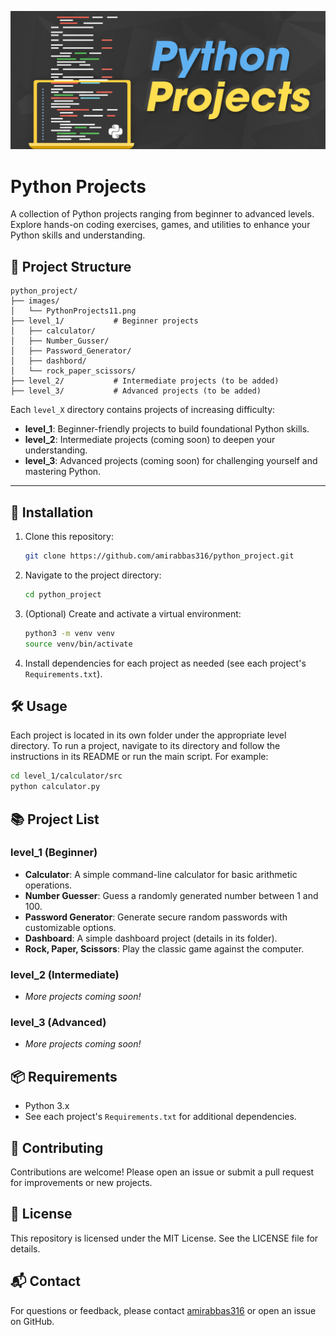 ![image](/images/PythonProjects11.png)


# Python Projects   

A collection of Python projects ranging from beginner to advanced levels. Explore hands-on coding exercises, games, and utilities to enhance your Python skills and understanding.


## 📁 Project Structure

```
python_project/
├── images/
│   └── PythonProjects11.png
├── level_1/           # Beginner projects
│   ├── calculator/
│   ├── Number_Gusser/
│   ├── Password_Generator/
│   ├── dashbord/
│   └── rock_paper_scissors/
├── level_2/           # Intermediate projects (to be added)
├── level_3/           # Advanced projects (to be added)
```

Each `level_X` directory contains projects of increasing difficulty:
- **level_1**: Beginner-friendly projects to build foundational Python skills.
- **level_2**: Intermediate projects (coming soon) to deepen your understanding.
- **level_3**: Advanced projects (coming soon) for challenging yourself and mastering Python.

---

## 🚀 Installation

1. Clone this repository:
	```bash
	git clone https://github.com/amirabbas316/python_project.git
	```
2. Navigate to the project directory:
	```bash
	cd python_project
	```
3. (Optional) Create and activate a virtual environment:
	```bash
	python3 -m venv venv
	source venv/bin/activate
	```
4. Install dependencies for each project as needed (see each project's `Requirements.txt`).

## 🛠️ Usage


Each project is located in its own folder under the appropriate level directory. To run a project, navigate to its directory and follow the instructions in its README or run the main script. For example:

```bash
cd level_1/calculator/src
python calculator.py
```

## 📚 Project List

### level_1 (Beginner)
- **Calculator**: A simple command-line calculator for basic arithmetic operations.
- **Number Guesser**: Guess a randomly generated number between 1 and 100.
- **Password Generator**: Generate secure random passwords with customizable options.
- **Dashboard**: A simple dashboard project (details in its folder).
- **Rock, Paper, Scissors**: Play the classic game against the computer.

### level_2 (Intermediate)
- _More projects coming soon!_

### level_3 (Advanced)
- _More projects coming soon!_

## 📦 Requirements

- Python 3.x
- See each project's `Requirements.txt` for additional dependencies.

## 🤝 Contributing

Contributions are welcome! Please open an issue or submit a pull request for improvements or new projects.

## 📄 License

This repository is licensed under the MIT License. See the LICENSE file for details.

## 📬 Contact

For questions or feedback, please contact [amirabbas316](mailto:amirabbasc316@gmail.com) or open an issue on GitHub.
